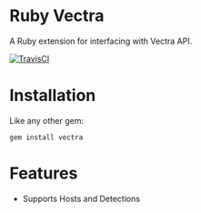 # Ruby Vectra
A Ruby extension for interfacing with Vectra API.

[![TravisCI](https://travis-ci.org/mikemackintosh/ruby-vectra.svg)](https://travis-ci.org/mikemackintosh/ruby-vectra)

# Installation

Like any other gem:

```shell
gem install vectra
```

# Features

  - Supports Hosts and Detections